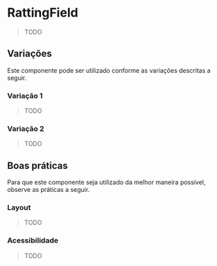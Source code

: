 # RattingField

> TODO

## Variações

Este componente pode ser utilizado conforme as variações descritas a seguir.

### Variação 1

> TODO

### Variação 2

> TODO

## Boas práticas

Para que este componente seja utilizado da melhor maneira possível, observe as práticas a seguir.

### Layout

> TODO

### Acessibilidade

> TODO
